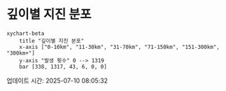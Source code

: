 # 깊이별 지진 분포

```mermaid
xychart-beta
    title "깊이별 지진 분포"
    x-axis ["0-10km", "11-30km", "31-70km", "71-150km", "151-300km", "300km+"]
    y-axis "발생 횟수" 0 --> 1319
    bar [338, 1317, 43, 6, 0, 0]
```

업데이트 시간: 2025-07-10 08:05:32

